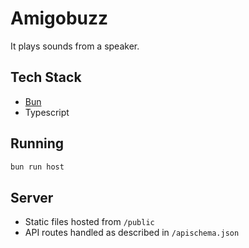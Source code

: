 # Amigobuzz
It plays sounds from a speaker.

## Tech Stack
- [Bun](https://bun.sh)
- Typescript

## Running
```sh
bun run host
```

## Server
- Static files hosted from `/public`
- API routes handled as described in `/apischema.json`